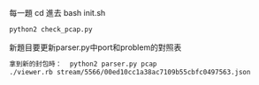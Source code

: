 每一題 cd 進去
bash init.sh
```bash
python2 check_pcap.py 
```
新題目要更新parser.py中port和problem的對照表
```bash
拿到新的封包時：  python2 parser.py pcap
./viewer.rb stream/5566/00ed10cc1a38ac7109b55cbfc0497563.json
```
